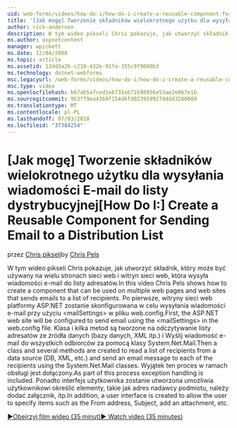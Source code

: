 ```yaml
---
uid: web-forms/videos/how-do-i/how-do-i-create-a-reusable-component-for-sending-email-to-a-distribution-list
title: '[Jak mogę] Tworzenie składników wielokrotnego użytku dla wysyłania wiadomości E-mail do listy dystrybucyjnej | Dokumentacja firmy Microsoft'
author: rick-anderson
description: W tym wideo pikseli Chris pokazuje, jak utworzyć składnik, który może być używany na wielu stronach sieci web i witryn sieci web, która wysyła wiadomości e-mail do listy adresatów. Firs...
ms.author: aspnetcontent
manager: wpickett
ms.date: 12/04/2008
ms.topic: article
ms.assetid: 13dd3a26-c210-432e-91fe-355c979060b3
ms.technology: dotnet-webforms
msc.legacyurl: /web-forms/videos/how-do-i/how-do-i-create-a-reusable-component-for-sending-email-to-a-distribution-list
msc.type: video
ms.openlocfilehash: b67ab5a7ced1eb731eb71b98956e53ae2e067e1b
ms.sourcegitcommit: 953ff9ea4369f154d6fd0239599279ddd3280009
ms.translationtype: MT
ms.contentlocale: pl-PL
ms.lasthandoff: 07/03/2018
ms.locfileid: "37384254"
---
```

<a name="how-do-i-create-a-reusable-component-for-sending-email-to-a-distribution-list"></a><span data-ttu-id="4b6a7-104">[Jak mogę] Tworzenie składników wielokrotnego użytku dla wysyłania wiadomości E-mail do listy dystrybucyjnej</span><span class="sxs-lookup"><span data-stu-id="4b6a7-104">[How Do I:] Create a Reusable Component for Sending Email to a Distribution List</span></span>
====================
<span data-ttu-id="4b6a7-105">przez [Chris pikseli](https://twitter.com/chrispels)</span><span class="sxs-lookup"><span data-stu-id="4b6a7-105">by [Chris Pels](https://twitter.com/chrispels)</span></span>

<span data-ttu-id="4b6a7-106">W tym wideo pikseli Chris pokazuje, jak utworzyć składnik, który może być używany na wielu stronach sieci web i witryn sieci web, która wysyła wiadomości e-mail do listy adresatów.</span><span class="sxs-lookup"><span data-stu-id="4b6a7-106">In this video Chris Pels shows how to create a component that can be used on multiple web pages and web sites that sends emails to a list of recipients.</span></span> <span data-ttu-id="4b6a7-107">Po pierwsze, witryny sieci web platformy ASP.NET zostanie skonfigurowana w celu wysyłania wiadomości e-mail przy użyciu &lt;mailSettings&gt; w pliku web.config.</span><span class="sxs-lookup"><span data-stu-id="4b6a7-107">First, the ASP.NET web site will be configured to send email using the &lt;mailSettings&gt; in the web.config file.</span></span> <span data-ttu-id="4b6a7-108">Klasa i kilka metod są tworzone na odczytywanie listy adresatów ze źródła danych (bazy danych, XML itp.) i Wyślij wiadomość e-mail do wszystkich odbiorców za pomocą klasy System.Net.Mail.</span><span class="sxs-lookup"><span data-stu-id="4b6a7-108">Then a class and several methods are created to read a list of recipients from a data source (DB, XML, etc.) and send an email message to each of the recipients using the System.Net.Mail classes.</span></span> <span data-ttu-id="4b6a7-109">Wyjątek ten proces w ramach obsługi jest dołączony.</span><span class="sxs-lookup"><span data-stu-id="4b6a7-109">As part of this process exception handling is included.</span></span> <span data-ttu-id="4b6a7-110">Ponadto interfejs użytkownika zostanie utworzona umożliwia użytkownikowi określić elementy, takie jak adres nadawcy podmiotu, należy dodać załącznik, itp.</span><span class="sxs-lookup"><span data-stu-id="4b6a7-110">In addition, a user interface is created to allow the user to specify items such as the From address, Subject, add an attachment, etc.</span></span>

[<span data-ttu-id="4b6a7-111">&#9654;Obejrzyj film wideo (35 minut)</span><span class="sxs-lookup"><span data-stu-id="4b6a7-111">&#9654; Watch video (35 minutes)</span></span>](https://channel9.msdn.com/Blogs/ASP-NET-Site-Videos/how-do-i-create-a-reusable-component-for-sending-email-to-a-distribution-list)
